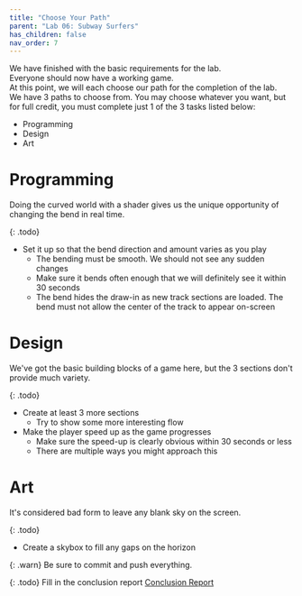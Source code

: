 ```yaml
---
title: "Choose Your Path"
parent: "Lab 06: Subway Surfers"
has_children: false
nav_order: 7
---
```


We have finished with the basic requirements for the lab.\
Everyone should now have a working game.\
At this point, we will each choose our path for the completion of the lab.\
We have 3 paths to choose from. You may choose whatever you want, but for full credit, you must complete just 1 of the 3 tasks listed below:
* Programming
* Design
* Art

# Programming
Doing the curved world with a shader gives us the unique opportunity of changing the bend in real time.

{: .todo}
* Set it up so that the bend direction and amount varies as you play
	* The bending must be smooth. We should not see any sudden changes
	* Make sure it bends often enough that we will definitely see it within 30 seconds
	* The bend hides the draw-in as new track sections are loaded. The bend must not allow the center of the track to appear on-screen

# Design
We've got the basic building blocks of a game here, but the 3 sections don't provide much variety.

{: .todo}
* Create at least 3 more sections
	* Try to show some more interesting flow
* Make the player speed up as the game progresses
	* Make sure the speed-up is clearly obvious within 30 seconds or less
	* There are multiple ways you might approach this

# Art
It's considered bad form to leave any blank sky on the screen.

{: .todo}
* Create a skybox to fill any gaps on the horizon

{: .warn}
Be sure to commit and push everything.

{: .todo}
Fill in the conclusion report
[Conclusion Report](https://forms.gle/2RPwUnFJmBD339cc6)